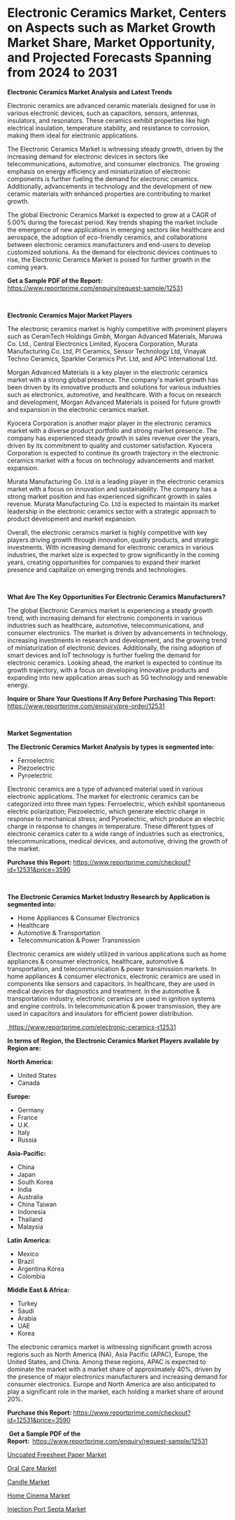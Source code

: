 <p><h1>Electronic Ceramics Market, Centers on Aspects such as Market Growth Market Share, Market Opportunity, and Projected Forecasts Spanning from 2024 to 2031</h1></p><p><strong>Electronic Ceramics Market Analysis and Latest Trends</strong></p>
<p><p>Electronic ceramics are advanced ceramic materials designed for use in various electronic devices, such as capacitors, sensors, antennas, insulators, and resonators. These ceramics exhibit properties like high electrical insulation, temperature stability, and resistance to corrosion, making them ideal for electronic applications.</p><p>The Electronic Ceramics Market is witnessing steady growth, driven by the increasing demand for electronic devices in sectors like telecommunications, automotive, and consumer electronics. The growing emphasis on energy efficiency and miniaturization of electronic components is further fueling the demand for electronic ceramics. Additionally, advancements in technology and the development of new ceramic materials with enhanced properties are contributing to market growth.</p><p>The global Electronic Ceramics Market is expected to grow at a CAGR of 5.00% during the forecast period. Key trends shaping the market include the emergence of new applications in emerging sectors like healthcare and aerospace, the adoption of eco-friendly ceramics, and collaborations between electronic ceramics manufacturers and end-users to develop customized solutions. As the demand for electronic devices continues to rise, the Electronic Ceramics Market is poised for further growth in the coming years.</p></p>
<p><strong>Get a Sample PDF of the Report:&nbsp;</strong> <a href="https://www.reportprime.com/enquiry/request-sample/12531">https://www.reportprime.com/enquiry/request-sample/12531</a></p>
<p>&nbsp;</p>
<p><strong>Electronic Ceramics Major Market Players</strong></p>
<p><p>The electronic ceramics market is highly competitive with prominent players such as CeramTech Holdings Gmbh, Morgan Advanced Materials, Maruwa Co. Ltd., Central Electronics Limited, Kyocera Corporation, Murata Manufacturing Co. Ltd, PI Ceramics, Sensor Technology Ltd, Vinayak Techno Ceramics, Sparkler Ceramics Pvt. Ltd, and APC International Ltd.</p><p>Morgan Advanced Materials is a key player in the electronic ceramics market with a strong global presence. The company's market growth has been driven by its innovative products and solutions for various industries such as electronics, automotive, and healthcare. With a focus on research and development, Morgan Advanced Materials is poised for future growth and expansion in the electronic ceramics market.</p><p>Kyocera Corporation is another major player in the electronic ceramics market with a diverse product portfolio and strong market presence. The company has experienced steady growth in sales revenue over the years, driven by its commitment to quality and customer satisfaction. Kyocera Corporation is expected to continue its growth trajectory in the electronic ceramics market with a focus on technology advancements and market expansion.</p><p>Murata Manufacturing Co. Ltd is a leading player in the electronic ceramics market with a focus on innovation and sustainability. The company has a strong market position and has experienced significant growth in sales revenue. Murata Manufacturing Co. Ltd is expected to maintain its market leadership in the electronic ceramics sector with a strategic approach to product development and market expansion.</p><p>Overall, the electronic ceramics market is highly competitive with key players driving growth through innovation, quality products, and strategic investments. With increasing demand for electronic ceramics in various industries, the market size is expected to grow significantly in the coming years, creating opportunities for companies to expand their market presence and capitalize on emerging trends and technologies.</p></p>
<p>&nbsp;</p>
<p><strong>What Are The Key Opportunities For Electronic Ceramics Manufacturers?</strong></p>
<p><p>The global Electronic Ceramics market is experiencing a steady growth trend, with increasing demand for electronic components in various industries such as healthcare, automotive, telecommunications, and consumer electronics. The market is driven by advancements in technology, increasing investments in research and development, and the growing trend of miniaturization of electronic devices. Additionally, the rising adoption of smart devices and IoT technology is further fueling the demand for electronic ceramics. Looking ahead, the market is expected to continue its growth trajectory, with a focus on developing innovative products and expanding into new application areas such as 5G technology and renewable energy.</p></p>
<p><strong>Inquire or Share Your Questions If Any Before Purchasing This Report:</strong> <a href="https://www.reportprime.com/enquiry/pre-order/12531">https://www.reportprime.com/enquiry/pre-order/12531</a></p>
<p>&nbsp;</p>
<p><strong>Market Segmentation</strong></p>
<p><strong>The Electronic Ceramics Market Analysis by types is segmented into:</strong></p>
<p><ul><li>Ferroelectric</li><li>Piezoelectric</li><li>Pyroelectric</li></ul></p>
<p><p>Electronic ceramics are a type of advanced material used in various electronic applications. The market for electronic ceramics can be categorized into three main types: Ferroelectric, which exhibit spontaneous electric polarization; Piezoelectric, which generate electric charge in response to mechanical stress; and Pyroelectric, which produce an electric charge in response to changes in temperature. These different types of electronic ceramics cater to a wide range of industries such as electronics, telecommunications, medical devices, and automotive, driving the growth of the market.</p></p>
<p><strong>Purchase this Report:&nbsp;</strong><a href="https://www.reportprime.com/checkout?id=12531&price=3590">https://www.reportprime.com/checkout?id=12531&price=3590</a></p>
<p>&nbsp;</p>
<p><strong>The Electronic Ceramics Market Industry Research by Application is segmented into:</strong></p>
<p><ul><li>Home Appliances & Consumer Electronics</li><li>Healthcare</li><li>Automotive & Transportation</li><li>Telecommunication & Power Transmission</li></ul></p>
<p><p>Electronic ceramics are widely utilized in various applications such as home appliances & consumer electronics, healthcare, automotive & transportation, and telecommunication & power transmission markets. In home appliances & consumer electronics, electronic ceramics are used in components like sensors and capacitors. In healthcare, they are used in medical devices for diagnostics and treatment. In the automotive & transportation industry, electronic ceramics are used in ignition systems and engine controls. In telecommunication & power transmission, they are used in capacitors and insulators for efficient power distribution.</p></p>
<p><a href="https://www.reportprime.com/electronic-ceramics-r12531">&nbsp;https://www.reportprime.com/electronic-ceramics-r12531</a></p>
<p><strong>In terms of Region, the Electronic Ceramics Market Players available by Region are:</strong></p>
<p>
    <p> <strong> North America: </strong>
        <ul>
            <li>United States</li>
            <li>Canada</li>
        </ul>
        </p> 
    <p> <strong> Europe: </strong>
        <ul>
            <li>Germany</li>
            <li>France</li>
            <li>U.K.</li>
            <li>Italy</li>
            <li>Russia</li>
        </ul>
        </p> 
    <p> <strong> Asia-Pacific: </strong>
        <ul>
            <li>China</li>
            <li>Japan</li>
            <li>South Korea</li>
            <li>India</li>
            <li>Australia</li>
            <li>China Taiwan</li>
            <li>Indonesia</li>
            <li>Thailand</li>
            <li>Malaysia</li>
        </ul>
        </p> 
    <p> <strong> Latin America: </strong>
        <ul>
            <li>Mexico</li>
            <li>Brazil</li>
            <li>Argentina Korea</li>
            <li>Colombia</li>
        </ul>
        </p> 
    <p> <strong> Middle East & Africa: </strong>
        <ul>
            <li>Turkey</li>
            <li>Saudi</li>
            <li>Arabia</li>
            <li>UAE</li>
            <li>Korea</li>
        </ul>
    </p>
    </p>
<p><p>The electronic ceramics market is witnessing significant growth across regions such as North America (NA), Asia Pacific (APAC), Europe, the United States, and China. Among these regions, APAC is expected to dominate the market with a market share of approximately 40%, driven by the presence of major electronics manufacturers and increasing demand for consumer electronics. Europe and North America are also anticipated to play a significant role in the market, each holding a market share of around 20%.</p></p>
<p><strong>Purchase this Report: </strong><a href="https://www.reportprime.com/checkout?id=12531&price=3590">https://www.reportprime.com/checkout?id=12531&price=3590</a></p>
<p>&nbsp;<strong>Get a Sample PDF of the Report:&nbsp;&nbsp;</strong><a href="https://www.reportprime.com/enquiry/request-sample/12531">https://www.reportprime.com/enquiry/request-sample/12531</a></p>
<p><strong></strong></p>
<p><p><a href="https://github.com/mahnoor2003/Market-Research-Report-List-5/blob/main/uncoated-freesheet-paper-market.md">Uncoated Freesheet Paper Market</a></p><p><a href="https://github.com/BryceTownsendr/Market-Research-Report-List-6/blob/main/oral-care-market.md">Oral Care Market</a></p><p><a href="https://github.com/Glendatilghmankmgz0rbhwpy/Market-Research-Report-List-4/blob/main/candle-market.md">Candle Market</a></p><p><a href="https://github.com/dx0328/Market-Research-Report-List-4/blob/main/home-cinema-market.md">Home Cinema Market</a></p><p><a href="https://github.com/juancolorado15/Market-Research-Report-List-4/blob/main/injection-port-septa-market.md">Injection Port Septa Market</a></p></p>